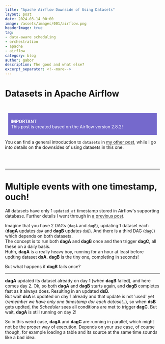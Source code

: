 ```yaml
---
title: "Apache Airflow Downside of Using Datasets"
layout: post
date: 2024-03-14 00:00
image: /assets/images/001/airflow.png
headerImage: true
tag:
- data-aware scheduling
- orchestration
- apache
- airflow
category: blog
author: gabor
description: The good and what else?
excerpt_separator: <!--more-->
---
```

# Datasets in Apache Airflow
<br>

<div style="margin:10px;padding:5px;background-color:#7569cc;color:white">
    <p style="color:white">
        <b style="font-weight: bold">&nbsp;IMPORTANT</b><br>
        &nbsp;This post is created based on the Airflow version 2.8.2!
    </p>
</div>

You can find a general introduction to `datasets` in [my other post][link_to_other_post], while I go into details on the downsides of using datasets in this one.
<!--more-->
<br>
<br>

---

# Multiple events with one timestamp, ouch!

All datasets have only 1 `updated_at` timestamp stored in Airflow's supporting database. Further details I went through in [a previous post][link_under_the_hoods].

Imagine that you have 2 DAGs (`dagA` and `dagB`), updating 1 dataset each (**dagA** updates `dsA` and **dagB** updates `dsB`). And there is a third DAG (`dagC`) which depends on both datasets.  
The concept is to run both **dagA** and **dagB** once and then trigger **dagC**, all these on a daily basis.  
Huhh, **dagA** is a really heavy boy, running for an hour at least before updting dataset **dsA**. **dagB** is the tiny one, completing in seconds!
<br>

But what happens if **dagB** fails once?  

---

**dagA** updated its dataset already on day 1 (when **dagB** failed), and here comes day 2. Ok, so both **dagA** and **dagB** starts again, and **dagB** completes fast as it always does. Resulting in an updated **dsB**.  
But wait **dsA** is updated on day 1 already and that update is not 'used' yet (*remember we have only one timestamp dor each dataset..*), so when **dsB** gets updted, the *Scheduler* sees all conditions are met to trigger **dagC**. But wait, **dagA** is still running on day 2!
<br>

So in this weird case, **dagA** and **dagC** are running in parallel, which might not be the proper way of execution. Depends on your use case, of course though, for example loading a table and its source at the same time sounds like a bad idea.


[link_to_other_post]: /data-aware-scheduling-with-dataset-in-apache-airflow
[link_under_the_hoods]: /apache-airflow-datasets-under-the-hoods
